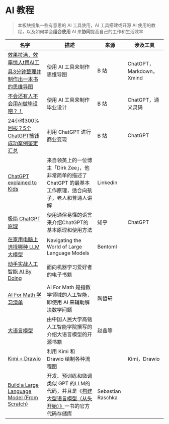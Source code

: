 # AI 教程

> 本板块搜集一些有意思的 AI 工具使用，AI 工具搭建或开源 AI 使用的教程，以及如何学会**组合使用** AI 来**协同**提高自己的工作和生活效率

| 名字                                                         | 描述                                                         | 来源              | 涉及工具                 |
| ------------------------------------------------------------ | ------------------------------------------------------------ | ----------------- | ------------------------ |
| [效果拉满，效率惊人❗用AI工具3分钟整理并制作出一本书的思维导图](https://www.bilibili.com/video/BV17h4y1A7Re/?spm_id_from=333.999.0.0&vd_source=fc31b4f33de669564b3e17f5585f1253) | 使用 AI 工具来制作思维导图                                   | B 站              | ChatGPT，Markdown，Xmind |
| [不会还有人不会用AI做毕设吧？！](https://www.bilibili.com/video/BV1iM411D7SE/?spm_id_from=333.999.0.0&vd_source=fc31b4f33de669564b3e17f5585f1253) | 使用 AI 工具来制作毕业设计                                   | B 站              | ChatGPT，通义灵码        |
| [24小时300%回报？5个ChatGPT搞钱成功案例鉴定汇总](https://www.bilibili.com/video/BV1pY4y197qQ/?spm_id_from=333.999.0.0&vd_source=fc31b4f33de669564b3e17f5585f1253) | 利用 ChatGPT 进行商业变现                                    | B 站              | ChatGPT                  |
| [ChatGPT explained to Kids](https://www.linkedin.com/posts/dirk-zee_chatgpt-explained-to-kids-explanations-for-activity-7067259962862772224-O4ZT) | 来自领英上的一位博主「Dirk Zee」，他非常简单的描述了 ChatGPT 的最基本工作原理，适合向孩子，老人和普通人讲解 | Linkedin          |                          |
| [极简 ChatGPT 原理](https://www.zhihu.com/question/598243591/answer/3016818013) | 使用通俗易懂的语言来介绍ChatGPT的基本原理和使用方法          | 知乎              | ChatGPT                  |
| [在家用电脑上选择哪种 LLM 大模型](https://www.bentoml.com/blog/navigating-the-world-of-large-language-models) | Navigating the World of Large Language Models                | Bentoml           |                          |
| [动手实战人工智能 AI By Doing](https://aibydoing.com/intro#id2) | 面向机器学习爱好者的电子书籍                                 |                   |                          |
| [AI For Math 学习清单](https://docs.google.com/document/d/1kD7H4E28656ua8jOGZ934nbH2HcBLyxcRgFDduH5iQ0/edit) | AI For Math 是指数学领域的人工智能，即使用 AI 来辅助解决数学问题 | 陶哲轩            |                          |
| [大语言模型](https://llmbook-zh.github.io/)                  | 由中国人民大学高瓴人工智能学院撰写的介绍大语言模型的开源书籍 | 赵鑫等            |                          |
| [Kimi + Drawio](https://www.xiaohongshu.com/explore/662631820000000001033ddc?xsec_token=ABv1AtAxmrz498m_Jp45-kJ7L7968uOVTKgwbqyGgC9N8=&xsec_source=pc_user) | 利用 Kimi 和 Drawio 绘制各种流程图                           |                   | Kimi，Drawio             |
| [Build a Large Language Model (From Scratch)](https://github.com/rasbt/LLMs-from-scratch) | 开发、预训练和微调类似 GPT 的LLM的代码，并且是《[构建大型语言模型（从头开始）》](http://mng.bz/orYv)一书的官方代码存储库 | Sebastian Raschka |                          |
